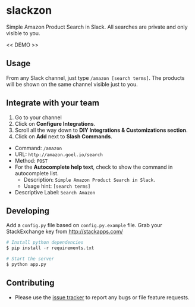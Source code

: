 # slackzon

Simple Amazon Product Search in Slack. All searches are private and only visible to you.

<< DEMO >>

## Usage

From any Slack channel, just type `/amazon [search terms]`. The products will be shown on the same channel visible just to you.

## Integrate with your team

1. Go to your channel
2. Click on **Configure Integrations**.
3. Scroll all the way down to **DIY Integrations & Customizations section**.
4. Click on **Add** next to **Slash Commands**.
  - Command: `/amazon`
  - URL: `http://amazon.goel.io/search`
  - Method: `POST`
  - For the **Autocomplete help text**, check to show the command in autocomplete list.
    - Description: `Simple Amazon Product Search in Slack.`
    - Usage hint: `[search terms]`
  - Descriptive Label: `Search Amazon`

## Developing

Add a `config.py` file based on `config.py.example` file. Grab your StackExchange key from http://stackapps.com/

```python
# Install python dependencies
$ pip install -r requirements.txt

# Start the server
$ python app.py
```

## Contributing

- Please use the [issue tracker](https://github.com/karan/slackzon/issues) to report any bugs or file feature requests.
